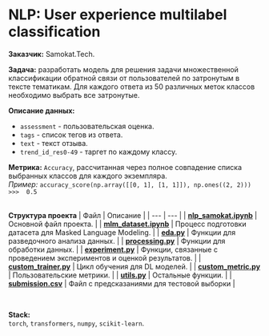 # NLP: User experience multilabel classification

**Заказчик:** Samokat.Tech.

**Задача:** разработать модель для решения задачи множественной классификации обратной связи от пользователей по затронутым в тексте тематикам. Для каждого ответа из 50 различных меток классов необходимо выбрать все затронутые.

**Описание данных:**
 - `assessment` - пользовательская оценка.
 - `tags` - список тегов из ответа.
 - `text` - текст отзыва.
 - `trend_id_res0-49` -  таргет по каждому классу.

**Метрика:** `Accuracy`, рассчитанная через полное совпадение списка выбранных классов для каждого экземпляра.  
*Пример:* `accuracy_score(np.array([[0, 1], [1, 1]]), np.ones((2, 2)))  >>>  0.5`
<br><br>

**Структура проекта**
| Файл | Описание |
| --- | --- |
| **[nlp_samokat.ipynb](nlp_samokat.ipynb)** | Основной файл проекта. |
| **[mlm_dataset.ipynb](mlm_dataset.ipynb)** | Процесс подготовки датасета для Masked Language Modeling. |
| **[eda.py](eda.py)** | Функции для разведочного анализа данных. |
| **[processing.py](processing.py)** | Функции для обработки данных. |
| **[experiment.py](experiment.py)** | Функции, связанные с проведением экспериментов и оценкой результатов. |
| **[custom_trainer.py](custom_trainer.py)** | Цикл обучения для DL моделей. |
| **[custom_metric.py](custom_metric.py)** | Пользовательские метрики. |
| **[utils.py](utils.py)** | Остальные функции. |
| **[submission.csv](submission.csv)** | Файл с предсказаниями для тестовой выборки |

<br>

**Stack:**  
`torch`, `transformers`, `numpy`, `scikit-learn`.